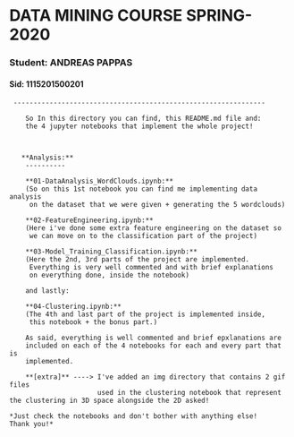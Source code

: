 


# DATA MINING COURSE SPRING-2020

### Student: ANDREAS PAPPAS
#### Sid: 1115201500201

     ---------------------------------------------------------------

        So In this directory you can find, this README.md file and:
        the 4 jupyter notebooks that implement the whole project! 
	
	 

       **Analysis:**
        ----------

        **01-DataAnalysis_WordClouds.ipynb:**
        (So on this 1st notebook you can find me implementing data analysis
         on the dataset that we were given + generating the 5 wordclouds)

        **02-FeatureEngineering.ipynb:**
        (Here i've done some extra feature engineering on the dataset so
         we can move on to the classification part of the project)

        **03-Model_Training_Classification.ipynb:**
        (Here the 2nd, 3rd parts of the project are implemented.
         Everything is very well commented and with brief explanations
         on everything done, inside the notebook)

        and lastly:

        **04-Clustering.ipynb:**
        (The 4th and last part of the project is implemented inside,
         this notebook + the bonus part.)

        As said, everything is well commented and brief epxlanations are
        included on each of the 4 notebooks for each and every part that is
        implemented.

        **[extra]** ----> I've added an img directory that contains 2 gif files
                          used in the clustering notebook that represent the clustering in 3D space alongside the 2D asked!

	*Just check the notebooks and don't bother with anything else! 
	Thank you!*


